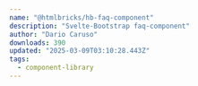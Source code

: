 ```yaml
---
name: "@htmlbricks/hb-faq-component"
description: "Svelte-Bootstrap faq-component"
author: "Dario Caruso"
downloads: 390
updated: "2025-03-09T03:10:28.443Z"
tags: 
  - component-library
---
```

